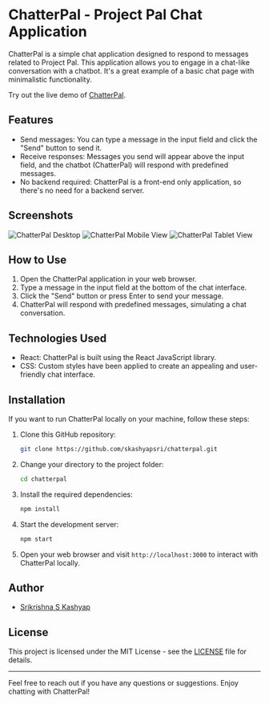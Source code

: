 # ChatterPal - Project Pal Chat Application

ChatterPal is a simple chat application designed to respond to messages related to Project Pal. This application allows you to engage in a chat-like conversation with a chatbot. It's a great example of a basic chat page with minimalistic functionality.

Try out the live demo of [ChatterPal](https://d1ya2n96csvmzd.cloudfront.net).

## Features

- Send messages: You can type a message in the input field and click the "Send" button to send it.
- Receive responses: Messages you send will appear above the input field, and the chatbot (ChatterPal) will respond with predefined messages.
- No backend required: ChatterPal is a front-end only application, so there's no need for a backend server.


## Screenshots

![ChatterPal Desktop](https://github.com/skashyapsri/chatterpal)
![ChatterPal Mobile View](https://github.com/skashyapsri/chatterpal.git)
![ChatterPal Tablet View](https://github.com/skashyapsri/chatterpal.git)

## How to Use

1. Open the ChatterPal application in your web browser.
2. Type a message in the input field at the bottom of the chat interface.
3. Click the "Send" button or press Enter to send your message.
4. ChatterPal will respond with predefined messages, simulating a chat conversation.

## Technologies Used

- React: ChatterPal is built using the React JavaScript library.
- CSS: Custom styles have been applied to create an appealing and user-friendly chat interface.

## Installation

If you want to run ChatterPal locally on your machine, follow these steps:

1. Clone this GitHub repository:

   ```bash
   git clone https://github.com/skashyapsri/chatterpal.git
   ```

2. Change your directory to the project folder:

   ```bash
   cd chatterpal
   ```

3. Install the required dependencies:

   ```bash
   npm install
   ```

4. Start the development server:

   ```bash
   npm start
   ```

5. Open your web browser and visit `http://localhost:3000` to interact with ChatterPal locally.


## Author

- [Srikrishna S Kashyap](https://github.com/skashyapsri)

## License

This project is licensed under the MIT License - see the [LICENSE](LICENSE) file for details.

---

Feel free to reach out if you have any questions or suggestions. Enjoy chatting with ChatterPal!